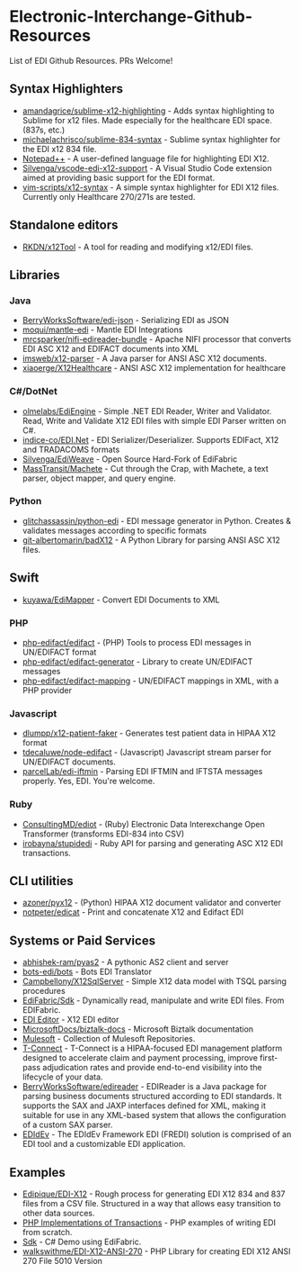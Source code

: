 # Electronic-Interchange-Github-Resources
List of EDI Github Resources. PRs Welcome!

## Syntax Highlighters

- [amandagrice/sublime-x12-highlighting](https://github.com/amandagrice/sublime-x12-highlighting) - Adds syntax highlighting to Sublime for x12 files. Made especially for the healthcare EDI space. (837s, etc.)
- [michaelachrisco/sublime-834-syntax](https://github.com/michaelachrisco/sublime-834-syntax) - Sublime syntax highlighter for the EDI x12 834 file.
- [Notepad++](https://gist.github.com/bhattisatish/6b5f5c90443a64cef192) - A user-defined language file for highlighting EDI X12.
- [Silvenga/vscode-edi-x12-support](https://github.com/Silvenga/vscode-edi-x12-support) - A Visual Studio Code extension aimed at providing basic support for the EDI format.
- [vim-scripts/x12-syntax](https://github.com/vim-scripts/x12-syntax) - A simple syntax highlighter for EDI X12 files. Currently only Healthcare 270/271s are tested.

## Standalone editors
- [RKDN/x12Tool](https://github.com/RKDN/x12Tool) - A tool for reading and modifying x12/EDI files.

## Libraries

### Java
- [BerryWorksSoftware/edi-json](https://github.com/BerryWorksSoftware/edi-json) - Serializing EDI as JSON
- [moqui/mantle-edi](https://github.com/moqui/mantle-edi) - Mantle EDI Integrations
- [mrcsparker/nifi-edireader-bundle](https://github.com/mrcsparker/nifi-edireader-bundle) - Apache NIFI processor that converts EDI ASC X12 and EDIFACT documents into XML
- [imsweb/x12-parser](https://github.com/imsweb/x12-parser) - A Java parser for ANSI ASC X12 documents.
- [xiaoerge/X12Healthcare](https://github.com/xiaoerge/X12Healthcare) - ANSI ASC X12 implementation for healthcare
### C#/DotNet
- [olmelabs/EdiEngine](https://github.com/olmelabs/EdiEngine) - Simple .NET EDI Reader, Writer and Validator. Read, Write and Validate X12 EDI files with simple EDI Parser written on C#. 
- [indice-co/EDI.Net](https://github.com/indice-co/EDI.Net) - EDI Serializer/Deserializer. Supports EDIFact, X12 and TRADACOMS formats
- [Silvenga/EdiWeave](https://github.com/Silvenga/EdiWeave) - Open Source Hard-Fork of EdiFabric
- [MassTransit/Machete](https://github.com/MassTransit/Machete) - Cut through the Crap, with Machete, a text parser, object mapper, and query engine.
### Python
- [glitchassassin/python-edi](https://github.com/glitchassassin/python-edi) - EDI message generator in Python. Creates & validates messages according to specific formats
- [git-albertomarin/badX12](https://github.com/git-albertomarin/badX12) - A Python Library for parsing ANSI ASC X12 files.
## Swift
- [kuyawa/EdiMapper](https://github.com/kuyawa/EdiMapper) - Convert EDI Documents to XML
### PHP
- [php-edifact/edifact](https://github.com/php-edifact/edifact) - (PHP) Tools to process EDI messages in UN/EDIFACT format
- [php-edifact/edifact-generator](https://github.com/php-edifact/edifact-generator) - Library to create UN/EDIFACT messages
- [php-edifact/edifact-mapping](https://github.com/php-edifact/edifact-mapping) - UN/EDIFACT mappings in XML, with a PHP provider
### Javascript
- [dlumpp/x12-patient-faker](https://github.com/dlumpp/x12-patient-faker) - Generates test patient data in HIPAA X12 format
- [tdecaluwe/node-edifact](https://github.com/tdecaluwe/node-edifact) - (Javascript) Javascript stream parser for UN/EDIFACT documents.
- [parcelLab/edi-iftmin](https://github.com/parcelLab/edi-iftmin) - Parsing EDI IFTMIN and IFTSTA messages properly. Yes, EDI. You're welcome.
### Ruby
- [ConsultingMD/ediot](https://github.com/ConsultingMD/ediot) - (Ruby) Electronic Data Interexchange Open Transformer (transforms EDI-834 into CSV)
- [irobayna/stupidedi](https://github.com/irobayna/stupidedi) - Ruby API for parsing and generating ASC X12 EDI transactions.

## CLI utilities
- [azoner/pyx12](https://github.com/azoner/pyx12) - (Python) HIPAA X12 document validator and converter
- [notpeter/edicat](https://github.com/notpeter/edicat) - Print and concatenate X12 and Edifact EDI

## Systems or Paid Services
- [abhishek-ram/pyas2](https://github.com/abhishek-ram/pyas2) - A pythonic AS2 client and server
- [bots-edi/bots](https://github.com/bots-edi/bots) - Bots EDI Translator
- [Campbellony/X12SqlServer](https://github.com/campbellony/x12sqlserver) - Simple X12 data model with TSQL parsing procedures
- [EdiFabric/Sdk](https://github.com/EdiFabric/Sdk) - Dynamically read, manipulate and write EDI files. From EDIFabric.
- [EDI Editor](https://www.tallan.com/products/t-connect-edi-management/x12-studio-tool-box/) - X12 EDI editor
- [MicrosoftDocs/biztalk-docs](https://github.com/MicrosoftDocs/biztalk-docs) - Microsoft Biztalk documentation
- [Mulesoft](https://github.com/mulesoft) - Collection of Mulesoft Repositories.
- [T-Connect](https://www.tallan.com/products/t-connect-edi-management/t-connect-edi-management-suite/) - T-Connect is a HIPAA-focused EDI management platform designed to accelerate claim and payment processing, improve first-pass adjudication rates and provide end-to-end visibility into the lifecycle of your data.
- [BerryWorksSoftware/edireader](https://github.com/BerryWorksSoftware/edireader) - EDIReader is a Java package for parsing business documents structured according to EDI standards. It supports the SAX and JAXP interfaces defined for XML, making it suitable for use in any XML-based system that allows the configuration of a custom SAX parser.
- [EDIdEv](http://www.edidev.com) - The EDIdEv Framework EDI (FREDI) solution is comprised of an EDI tool and a customizable EDI application. 
## Examples
- [Edipique/EDI-X12](https://github.com/dipique/EDI-X12) - Rough process for generating EDI X12 834 and 837 files from a CSV file. Structured in a way that allows easy transition to other data sources.
- [PHP Implementations of Transactions](https://github.com/stephenmccready/X12) - PHP examples of writing EDI from scratch.
- [Sdk](https://github.com/EdiFabric/Sdk/blob/master/EdiFabric.Sdk.Demo/Program.cs) - C# Demo using EdiFabric. 
- [walkswithme/EDI-X12-ANSI-270](https://github.com/walkswithme/EDI-X12-ANSI-270) - PHP Library for creating EDI X12 ANSI 270 File 5010 Version
